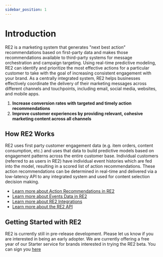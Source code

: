 ```yaml
---
sidebar_position: 1
---
```


# Introduction 

RE2 is a marketing system that generates "next best action" recommendations based on first-party data and makes those recommendations available to third-party systems for message orchestration and campaign targeting. Using real-time predictive modeling, RE2 can identify and prioritize the most effective actions for a particular customer to take with the goal of increasing consistent engagement with your brand. As a centrally integrated system, RE2 helps businesses effectively coordinate the delivery of their marketing messages across different channels and touchpoints, including email, social media, websites, and mobile apps.

1. **Increase conversion rates with targeted and timely action recommendations**
1. **Improve customer experiences by providing relevant, cohesive marketing content across all channels**

## How RE2 Works

RE2 uses first party customer engagement data (e.g. item orders, content consumption, etc.) and uses that data to build predictive models based on engagement patterns across the entire customer base. Individual customers (referred to as users in RE2) have individual event histories which are fed into the model, resulting in a scored list of action recommendations. These action recommendations can be determined in real-time and delivered via a low-latency API to any integrated system and used for content selection decision making.

- [Learn more about Action Recommendations in RE2](/docs/actions)
- [Learn more about Events Data in RE2](/docs/events)
- [Learn more about RE2 Integrations](/docs/category/integrations)
- [Learn more about the RE2 API](/docs/api)

## Getting Started with RE2

RE2 is currently still in pre-release development. Please let us know if you are interested in being an early adopter. We are currently offering a free year of our Starter service for brands interested in trying the RE2 beta. You can sign you [here](https://forms.gle/eTwNcCBrPP4H9JWH8)

